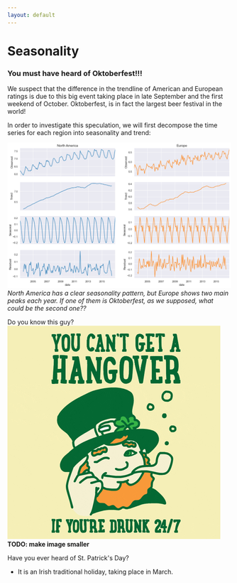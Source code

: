 ```yaml
---
layout: default
---
```


# Seasonality
### You must have heard of Oktoberfest!!!

We suspect that the difference in the trendline of American and European ratings is due to this big event taking place in late September and the first weekend of October. Oktoberfest, is in fact the largest beer festival in the world!

In order to investigate this speculation, we will first decompose the time series for each region into seasonality and trend:

![Avg_ABV](./plots/seasonality_na_vs_eu.png)
_North America has a clear seasonality pattern, but Europe shows two main peaks each year. If one of them is Oktoberfest, as we supposed, what could be the second one??_

Do you know this guy?
![Avg_ABV](./gifs/stpatrick.gif) 
**TODO: make image smaller**

Have you ever heard of St. Patrick's Day? 
- It is an Irish traditional holiday, taking place in March.